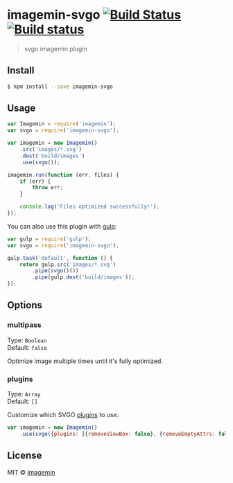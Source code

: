 # imagemin-svgo [![Build Status](http://img.shields.io/travis/imagemin/imagemin-svgo.svg?style=flat)](https://travis-ci.org/imagemin/imagemin-svgo) [![Build status](https://ci.appveyor.com/api/projects/status/esa7m3u8bcol1mtr?svg=true)](https://ci.appveyor.com/project/ShinnosukeWatanabe/imagemin-svgo)

> svgo imagemin plugin


## Install

```sh
$ npm install --save imagemin-svgo
```


## Usage

```js
var Imagemin = require('imagemin');
var svgo = require('imagemin-svgo');

var imagemin = new Imagemin()
	.src('images/*.svg')
	.dest('build/images')
	.use(svgo());

imagemin.run(function (err, files) {
	if (err) {
		throw err;
	}

	console.log('Files optimized successfully!'); 
});
```

You can also use this plugin with [gulp](http://gulpjs.com):

```js
var gulp = require('gulp');
var svgo = require('imagemin-svgo');

gulp.task('default', function () {
	return gulp.src('images/*.svg')
		.pipe(svgo()())
		.pipe(gulp.dest('build/images'));
});
```


## Options

### multipass

Type: `Boolean`  
Default: `false`

Optimize image multiple times until it's fully optimized.

### plugins

Type: `Array`  
Default: `[]`

Customize which SVGO [plugins](https://github.com/svg/svgo/tree/master/plugins) to use.

```js
var imagemin = new Imagemin()
	.use(svgo({plugins: [{removeViewBox: false}, {removeEmptyAttrs: false}]}));
```


## License

MIT © [imagemin](https://github.com/imagemin)
